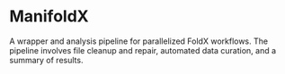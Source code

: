 # ManifoldX
A wrapper and analysis pipeline for parallelized FoldX workflows. The pipeline involves file cleanup and repair, automated data curation, and a summary of results.
